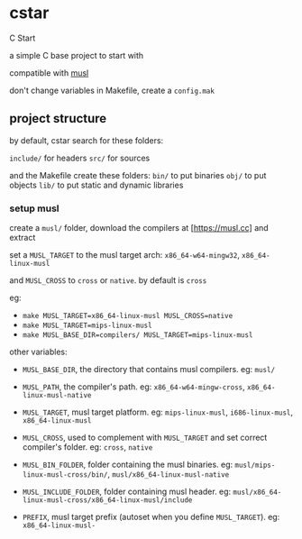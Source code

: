 # cstar
C Start

a simple C base project to start with

compatible with [musl](https://musl.cc)

don't change variables in Makefile, create a `config.mak`

## project structure

by default, cstar search for these folders:

`include/` for headers
`src/` for sources

and the Makefile create these folders:
`bin/` to put binaries
`obj/` to put objects
`lib/` to put static and dynamic libraries

### setup musl

create a `musl/` folder, download the compilers at [https://musl.cc] and extract

set a `MUSL_TARGET` to the musl target arch: `x86_64-w64-mingw32`, `x86_64-linux-musl`

and `MUSL_CROSS` to `cross` or `native`. by default is `cross`

eg: 
- `make MUSL_TARGET=x86_64-linux-musl MUSL_CROSS=native`
- `make MUSL_TARGET=mips-linux-musl`
- `make MUSL_BASE_DIR=compilers/ MUSL_TARGET=mips-linux-musl`

other variables:

- `MUSL_BASE_DIR`, the directory that contains musl compilers. eg: `musl/`
- `MUSL_PATH`, the compiler's path. eg: `x86_64-w64-mingw-cross`, `x86_64-linux-musl-native`
- `MUSL_TARGET`, musl target platform. eg: `mips-linux-musl`, `i686-linux-musl`, `x86_64-linux-musl`
- `MUSL_CROSS`, used to complement with `MUSL_TARGET` and set correct compiler's folder. eg: `cross`, `native`
- `MUSL_BIN_FOLDER`, folder containing the musl binaries. eg: `musl/mips-linux-musl-cross/bin/`, `musl/x86_64-linux-musl-native`
- `MUSL_INCLUDE_FOLDER`, folder containing musl header. eg: `musl/x86_64-linux-musl-cross/x86_64-linux-musl/include`

- `PREFIX`, musl target prefix (autoset when you define `MUSL_TARGET`). eg: `x86_64-linux-musl-`
